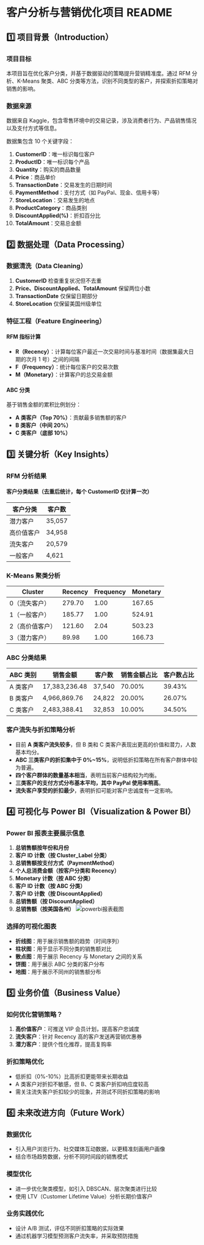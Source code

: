 # **客户分析与营销优化项目 README**

## **1️⃣ 项目背景（Introduction）**

### **项目目标**

本项目旨在优化客户分类，并基于数据驱动的策略提升营销精准度。通过 RFM 分析、K-Means 聚类、ABC 分类等方法，识别不同类型的客户，并探索折扣策略对销售的影响。

### **数据来源**

数据来自 Kaggle，包含零售环境中的交易记录，涉及消费者行为、产品销售情况以及支付方式等信息。

数据集包含 10 个关键字段：

1. **CustomerID**：唯一标识每位客户
2. **ProductID**：唯一标识每个产品
3. **Quantity**：购买的商品数量
4. **Price**：商品单价
5. **TransactionDate**：交易发生的日期时间
6. **PaymentMethod**：支付方式（如 PayPal、现金、信用卡等）
7. **StoreLocation**：交易发生的地点
8. **ProductCategory**：商品类别
9. **DiscountApplied(%)**：折扣百分比
10. **TotalAmount**：交易总金额

## **2️⃣ 数据处理（Data Processing）**

### **数据清洗（Data Cleaning）**

1. **CustomerID** 检查重复状况但不去重
2. **Price、DiscountApplied、TotalAmount** 保留两位小数
3. **TransactionDate** 仅保留日期部分
4. **StoreLocation** 仅保留美国州级单位

### **特征工程（Feature Engineering）**

#### **RFM 指标计算**

- **R（Recency）**：计算每位客户最近一次交易时间与基准时间（数据集最大日期的次月 1 号）之间的间隔
- **F（Frequency）**：统计每位客户的交易次数
- **M（Monetary）**：计算客户的总交易金额

#### **ABC 分类**

基于销售金额的累积比例划分：

- **A 类客户（Top 70%）**：贡献最多销售额的客户
- **B 类客户（中间 20%）**
- **C 类客户（底部 10%）**

## **3️⃣ 关键分析（Key Insights）**

### **RFM 分析结果**

#### **客户分类结果（去重后统计，每个 CustomerID 仅计算一次）**

| 客户分类  | 客户数    |
| ----- | ------ |
| 潜力客户  | 35,057 |
| 高价值客户 | 34,958 |
| 流失客户  | 20,579 |
| 一般客户  | 4,621  |

### **K-Means 聚类分析**

| Cluster  | Recency | Frequency | Monetary |
| -------- | ------- | --------- | -------- |
| 0（流失客户）  | 279.70  | 1.00      | 167.65   |
| 1（一般客户）  | 185.77  | 1.00      | 524.91   |
| 2（高价值客户） | 121.60  | 2.04      | 503.23   |
| 3（潜力客户）  | 89.98   | 1.00      | 166.73   |

### **ABC 分类结果**

| ABC 类别 | 销售金额          | 客户数    | 销售金额占比 | 客户数占比  |
| ------ | ------------- | ------ | ------ | ------ |
| A 类客户  | 17,383,236.48 | 37,540 | 70.00% | 39.43% |
| B 类客户  | 4,966,869.76  | 24,822 | 20.00% | 26.07% |
| C 类客户  | 2,483,388.41  | 32,853 | 10.00% | 34.50% |

### **客户流失与折扣策略分析**

- 目前 **A 类客户流失较多**，但 B 类和 C 类客户表现出更高的价值和潜力，人数基本均分。
- **ABC 三类客户的折扣集中于 0%~15%**，说明低折扣策略在所有客户群体中较为普遍。
- **四个客户群体的数量基本相当**，表明当前客户结构较为均衡。
- **三类客户的支付方式分布基本平均，其中 PayPal 使用率稍高**。
- **流失客户享受的折扣最少**，表明折扣可能对客户忠诚度有一定影响。

## **4️⃣ 可视化与 Power BI（Visualization & Power BI）**

### **Power BI 报表主要展示信息**

1. **总销售额按年份和月份**
2. **客户 ID 计数（按 Cluster\_Label 分类）**
3. **总销售额按支付方式（PaymentMethod）**
4. **个人总消费金额（按客户分类和 Recency）**
5. **Monetary 计数（按 ABC 分类）**
6. **客户 ID 计数（按 ABC 分类）**
7. **客户 ID 计数（按 DiscountApplied）**
8. **总销售额（按 DiscountApplied）**
9. **总销售额（按美国各州）**
![powerbi报表截图]()
### **选择的可视化图表**

- **折线图**：用于展示销售额的趋势（时间序列）
- **柱状图**：用于显示不同分类的销售额对比
- **散点图**：用于展示 Recency 与 Monetary 之间的关系
- **饼图**：用于展示 ABC 分类的客户分布
- **地图**：用于展示不同州的销售额分布

## **5️⃣ 业务价值（Business Value）**

### **如何优化营销策略？**

1. **高价值客户**：可推送 VIP 会员计划，提高客户忠诚度
2. **流失客户**：针对 Recency 高的客户发送再营销优惠券
3. **潜力客户**：提供个性化推荐，提高复购率

### **折扣策略优化**

- 低折扣（0%-10%）比高折扣更能带来长期收益
- A 类客户对折扣不敏感，但 B、C 类客户折扣响应度较高
- 需关注流失客户折扣较少的现象，并测试不同折扣策略的影响

## **6️⃣ 未来改进方向（Future Work）**

### **数据优化**

- 引入用户浏览行为、社交媒体互动数据，以更精准刻画用户画像
- 结合市场趋势数据，分析不同时间段的销售模式

### **模型优化**

- 进一步优化聚类模型，如引入 DBSCAN、层次聚类进行比较
- 使用 LTV（Customer Lifetime Value）分析长期价值客户

### **业务实践优化**

- 设计 A/B 测试，评估不同折扣策略的实际效果
- 通过机器学习模型预测客户流失率，并采取预防措施




